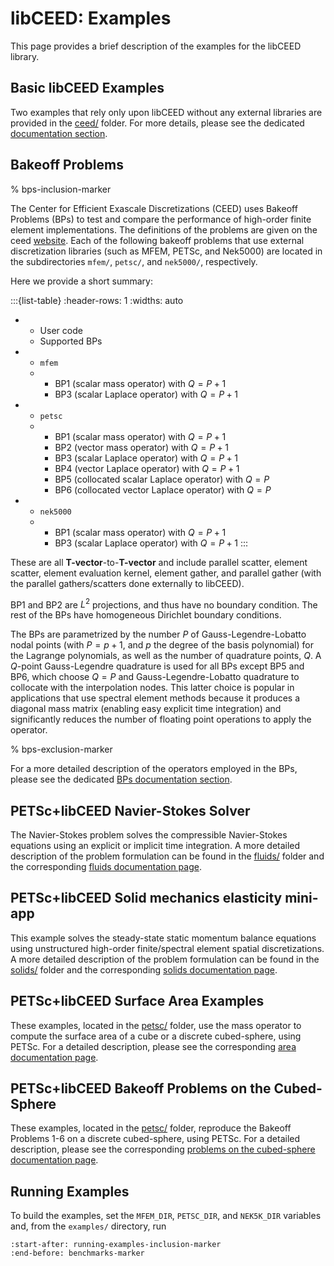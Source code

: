 # libCEED: Examples

This page provides a brief description of the examples for the libCEED
library.

## Basic libCEED Examples

Two examples that rely only upon libCEED without any external libraries are provided in the [ceed/](./ceed) folder. For more details, please see the dedicated [documentation section](https://libceed.readthedocs.io/en/latest/examples/ceed/index.html).

## Bakeoff Problems

% bps-inclusion-marker

The Center for Efficient Exascale Discretizations (CEED) uses Bakeoff Problems (BPs)
to test and compare the performance of high-order finite element implementations. The
definitions of the problems are given on the ceed
[website](https://ceed.exascaleproject.org/bps/). Each of the following bakeoff
problems that use external discretization libraries (such as MFEM, PETSc, and Nek5000)
are located in the subdirectories `mfem/`, `petsc/`, and
`nek5000/`, respectively.

Here we provide a short summary:

:::{list-table}
:header-rows: 1
:widths: auto
* - User code
  - Supported BPs
* - `mfem`
  - * BP1 (scalar mass operator) with $Q=P+1$
    * BP3 (scalar Laplace operator) with $Q=P+1$
* - `petsc`
  - * BP1 (scalar mass operator) with $Q=P+1$
    * BP2 (vector mass operator) with $Q=P+1$
    * BP3 (scalar Laplace operator) with $Q=P+1$
    * BP4 (vector Laplace operator) with $Q=P+1$
    * BP5 (collocated scalar Laplace operator) with $Q=P$
    * BP6 (collocated vector Laplace operator) with $Q=P$
* - `nek5000`
  - * BP1 (scalar mass operator) with $Q=P+1$
    * BP3 (scalar Laplace operator) with $Q=P+1$
:::

These are all **T-vector**-to-**T-vector** and include parallel scatter, element
scatter, element evaluation kernel, element gather, and parallel gather (with the
parallel gathers/scatters done externally to libCEED).

BP1 and BP2 are $L^2$ projections, and thus have no boundary condition.
The rest of the BPs have homogeneous Dirichlet boundary conditions.

The BPs are parametrized by the number $P$ of Gauss-Legendre-Lobatto nodal points
(with $P=p+1$, and $p$ the degree of the basis polynomial) for the Lagrange
polynomials, as well as the number of quadrature points, $Q$.
A $Q$-point Gauss-Legendre quadrature is used for all BPs except BP5 and BP6,
which choose $Q = P$ and Gauss-Legendre-Lobatto quadrature to collocate with the
interpolation nodes. This latter choice is popular in applications that use spectral
element methods because it produces a diagonal mass matrix (enabling easy explicit
time integration) and significantly reduces the number of floating point operations
to apply the operator.

% bps-exclusion-marker

For a more detailed description of the operators employed in the BPs, please see the dedicated [BPs documentation section](https://libceed.readthedocs.io/en/latest/examples/bps.html).

## PETSc+libCEED Navier-Stokes Solver

The Navier-Stokes problem solves the compressible Navier-Stokes
equations using an explicit or implicit time integration. A more detailed
description of the problem formulation can be found in the
[fluids/](./fluids) folder and the corresponding [fluids documentation page](https://libceed.readthedocs.io/en/latest/examples/fluids/index.html).

## PETSc+libCEED Solid mechanics elasticity mini-app

This example solves the steady-state static momentum balance equations using unstructured high-order finite/spectral element spatial discretizations. A more detailed
description of the problem formulation can be found in the
[solids/](./solids) folder and the corresponding [solids documentation page](https://libceed.readthedocs.io/en/latest/examples/solids/index.html).

## PETSc+libCEED Surface Area Examples

These examples, located in the [petsc/](./petsc) folder, use the mass operator to compute the surface area of a
cube or a discrete cubed-sphere, using PETSc. For a detailed description, please see the corresponding [area documentation page](https://libceed.readthedocs.io/en/latest/examples/petsc/index.html#area).

## PETSc+libCEED Bakeoff Problems on the Cubed-Sphere

These examples, located in the [petsc/](./petsc) folder, reproduce the Bakeoff Problems 1-6 on a discrete
cubed-sphere, using PETSc. For a detailed description, please see the corresponding [problems on the cubed-sphere documentation page](https://libceed.readthedocs.io/en/latest/examples/petsc/index.html#bakeoff-problems-on-the-cubed-sphere).

## Running Examples

To build the examples, set the `MFEM_DIR`, `PETSC_DIR`, and
`NEK5K_DIR` variables and, from the `examples/` directory, run

```{include} ../README.md
:start-after: running-examples-inclusion-marker
:end-before: benchmarks-marker
```
